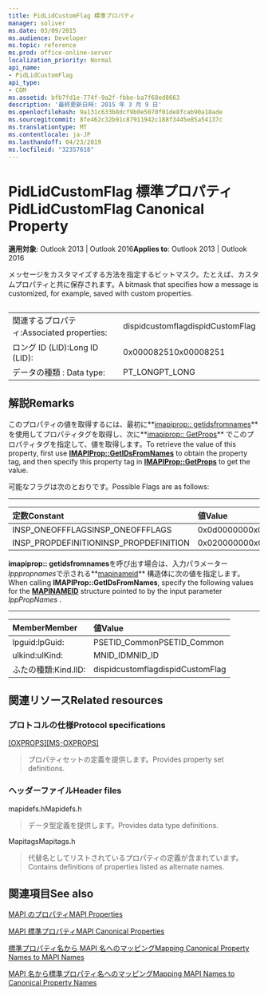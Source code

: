 ```yaml
---
title: PidLidCustomFlag 標準プロパティ
manager: soliver
ms.date: 03/09/2015
ms.audience: Developer
ms.topic: reference
ms.prod: office-online-server
localization_priority: Normal
api_name:
- PidLidCustomFlag
api_type:
- COM
ms.assetid: bfb7fd1e-774f-9a2f-fbbe-ba7f68ed8663
description: '最終更新日時: 2015 年 3 月 9 日'
ms.openlocfilehash: 9a131c633b8dcf9b0e5070f01de8fcab90a18ade
ms.sourcegitcommit: 8fe462c32b91c87911942c188f3445e85a54137c
ms.translationtype: MT
ms.contentlocale: ja-JP
ms.lasthandoff: 04/23/2019
ms.locfileid: "32357618"
---
```

# <a name="pidlidcustomflag-canonical-property"></a><span data-ttu-id="9d7df-103">PidLidCustomFlag 標準プロパティ</span><span class="sxs-lookup"><span data-stu-id="9d7df-103">PidLidCustomFlag Canonical Property</span></span>

  
  
<span data-ttu-id="9d7df-104">**適用対象**: Outlook 2013 | Outlook 2016</span><span class="sxs-lookup"><span data-stu-id="9d7df-104">**Applies to**: Outlook 2013 | Outlook 2016</span></span> 
  
<span data-ttu-id="9d7df-105">メッセージをカスタマイズする方法を指定するビットマスク。たとえば、カスタムプロパティと共に保存されます。</span><span class="sxs-lookup"><span data-stu-id="9d7df-105">A bitmask that specifies how a message is customized, for example, saved with custom properties.</span></span>
  
## 

|||
|:-----|:-----|
|<span data-ttu-id="9d7df-106">関連するプロパティ:</span><span class="sxs-lookup"><span data-stu-id="9d7df-106">Associated properties:</span></span>  <br/> |<span data-ttu-id="9d7df-107">dispidcustomflag</span><span class="sxs-lookup"><span data-stu-id="9d7df-107">dispidCustomFlag</span></span>  <br/> |
|<span data-ttu-id="9d7df-108">ロング ID (LID):</span><span class="sxs-lookup"><span data-stu-id="9d7df-108">Long ID (LID):</span></span>  <br/> |<span data-ttu-id="9d7df-109">0x00008251</span><span class="sxs-lookup"><span data-stu-id="9d7df-109">0x00008251</span></span>  <br/> |
|<span data-ttu-id="9d7df-110">データの種類 : </span><span class="sxs-lookup"><span data-stu-id="9d7df-110">Data type:</span></span>  <br/> |<span data-ttu-id="9d7df-111">PT_LONG</span><span class="sxs-lookup"><span data-stu-id="9d7df-111">PT_LONG</span></span>  <br/> |
   
## <a name="remarks"></a><span data-ttu-id="9d7df-112">解説</span><span class="sxs-lookup"><span data-stu-id="9d7df-112">Remarks</span></span>

<span data-ttu-id="9d7df-113">このプロパティの値を取得するには、最初に**[imapiprop:: getidsfromnames](imapiprop-getidsfromnames.md)** を使用してプロパティタグを取得し、次に**[imapiprop:: GetProps](imapiprop-getprops.md)** でこのプロパティタグを指定して、値を取得します。</span><span class="sxs-lookup"><span data-stu-id="9d7df-113">To retrieve the value of this property, first use **[IMAPIProp::GetIDsFromNames](imapiprop-getidsfromnames.md)** to obtain the property tag, and then specify this property tag in **[IMAPIProp::GetProps](imapiprop-getprops.md)** to get the value.</span></span> 
  
<span data-ttu-id="9d7df-114">可能なフラグは次のとおりです。</span><span class="sxs-lookup"><span data-stu-id="9d7df-114">Possible Flags are as follows:</span></span>
  
****

|<span data-ttu-id="9d7df-115">**定数**</span><span class="sxs-lookup"><span data-stu-id="9d7df-115">**Constant**</span></span>|<span data-ttu-id="9d7df-116">**値**</span><span class="sxs-lookup"><span data-stu-id="9d7df-116">**Value**</span></span>|
|:-----|:-----|
|<span data-ttu-id="9d7df-117">INSP_ONEOFFFLAGS</span><span class="sxs-lookup"><span data-stu-id="9d7df-117">INSP_ONEOFFFLAGS</span></span>  <br/> |<span data-ttu-id="9d7df-118">0x0d000000</span><span class="sxs-lookup"><span data-stu-id="9d7df-118">0x0D000000</span></span>  <br/> |
|<span data-ttu-id="9d7df-119">INSP_PROPDEFINITION</span><span class="sxs-lookup"><span data-stu-id="9d7df-119">INSP_PROPDEFINITION</span></span>  <br/> |<span data-ttu-id="9d7df-120">0x02000000</span><span class="sxs-lookup"><span data-stu-id="9d7df-120">0x02000000</span></span>  <br/> |
   
<span data-ttu-id="9d7df-121">**imapiprop:: getidsfromnames**を呼び出す場合は、入力パラメーター *lpppropnames*で示される**[mapinameid](mapinameid.md)** 構造体に次の値を指定します。</span><span class="sxs-lookup"><span data-stu-id="9d7df-121">When calling **IMAPIProp::GetIDsFromNames**, specify the following values for the **[MAPINAMEID](mapinameid.md)** structure pointed to by the input parameter  *lppPropNames*  .</span></span> 
  
****

|<span data-ttu-id="9d7df-122">**Member**</span><span class="sxs-lookup"><span data-stu-id="9d7df-122">**Member**</span></span>|<span data-ttu-id="9d7df-123">**値**</span><span class="sxs-lookup"><span data-stu-id="9d7df-123">**Value**</span></span>|
|:-----|:-----|
|<span data-ttu-id="9d7df-124">lpguid:</span><span class="sxs-lookup"><span data-stu-id="9d7df-124">lpGuid:</span></span>  <br/> |<span data-ttu-id="9d7df-125">PSETID_Common</span><span class="sxs-lookup"><span data-stu-id="9d7df-125">PSETID_Common</span></span>  <br/> |
|<span data-ttu-id="9d7df-126">ulkind:</span><span class="sxs-lookup"><span data-stu-id="9d7df-126">ulKind:</span></span>  <br/> |<span data-ttu-id="9d7df-127">MNID_ID</span><span class="sxs-lookup"><span data-stu-id="9d7df-127">MNID_ID</span></span>  <br/> |
|<span data-ttu-id="9d7df-128">ふたの種類:</span><span class="sxs-lookup"><span data-stu-id="9d7df-128">Kind.lID:</span></span>  <br/> |<span data-ttu-id="9d7df-129">dispidcustomflag</span><span class="sxs-lookup"><span data-stu-id="9d7df-129">dispidCustomFlag</span></span>  <br/> |
   
## <a name="related-resources"></a><span data-ttu-id="9d7df-130">関連リソース</span><span class="sxs-lookup"><span data-stu-id="9d7df-130">Related resources</span></span>

### <a name="protocol-specifications"></a><span data-ttu-id="9d7df-131">プロトコルの仕様</span><span class="sxs-lookup"><span data-stu-id="9d7df-131">Protocol specifications</span></span>

<span data-ttu-id="9d7df-132">[[OXPROPS]](https://msdn.microsoft.com/library/f6ab1613-aefe-447d-a49c-18217230b148%28Office.15%29.aspx)</span><span class="sxs-lookup"><span data-stu-id="9d7df-132">[[MS-OXPROPS]](https://msdn.microsoft.com/library/f6ab1613-aefe-447d-a49c-18217230b148%28Office.15%29.aspx)</span></span>
  
> <span data-ttu-id="9d7df-133">プロパティセットの定義を提供します。</span><span class="sxs-lookup"><span data-stu-id="9d7df-133">Provides property set definitions.</span></span>
    
### <a name="header-files"></a><span data-ttu-id="9d7df-134">ヘッダーファイル</span><span class="sxs-lookup"><span data-stu-id="9d7df-134">Header files</span></span>

<span data-ttu-id="9d7df-135">mapidefs.h</span><span class="sxs-lookup"><span data-stu-id="9d7df-135">Mapidefs.h</span></span>
  
> <span data-ttu-id="9d7df-136">データ型定義を提供します。</span><span class="sxs-lookup"><span data-stu-id="9d7df-136">Provides data type definitions.</span></span>
    
<span data-ttu-id="9d7df-137">Mapitags</span><span class="sxs-lookup"><span data-stu-id="9d7df-137">Mapitags.h</span></span>
  
> <span data-ttu-id="9d7df-138">代替名としてリストされているプロパティの定義が含まれています。</span><span class="sxs-lookup"><span data-stu-id="9d7df-138">Contains definitions of properties listed as alternate names.</span></span>
    
## <a name="see-also"></a><span data-ttu-id="9d7df-139">関連項目</span><span class="sxs-lookup"><span data-stu-id="9d7df-139">See also</span></span>



[<span data-ttu-id="9d7df-140">MAPI のプロパティ</span><span class="sxs-lookup"><span data-stu-id="9d7df-140">MAPI Properties</span></span>](mapi-properties.md)
  
[<span data-ttu-id="9d7df-141">MAPI 標準プロパティ</span><span class="sxs-lookup"><span data-stu-id="9d7df-141">MAPI Canonical Properties</span></span>](mapi-canonical-properties.md)
  
[<span data-ttu-id="9d7df-142">標準プロパティ名から MAPI 名へのマッピング</span><span class="sxs-lookup"><span data-stu-id="9d7df-142">Mapping Canonical Property Names to MAPI Names</span></span>](mapping-canonical-property-names-to-mapi-names.md)
  
[<span data-ttu-id="9d7df-143">MAPI 名から標準プロパティ名へのマッピング</span><span class="sxs-lookup"><span data-stu-id="9d7df-143">Mapping MAPI Names to Canonical Property Names</span></span>](mapping-mapi-names-to-canonical-property-names.md)

